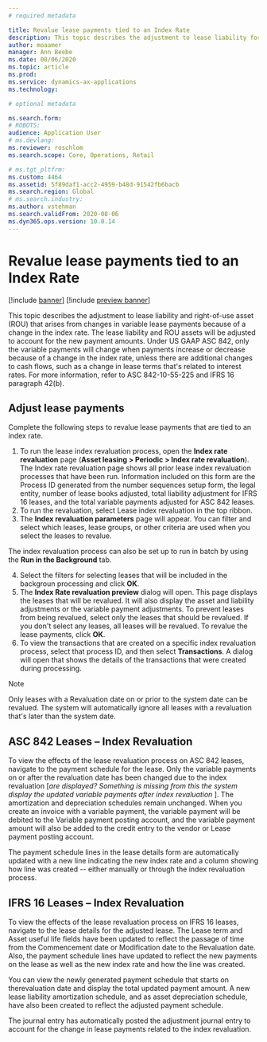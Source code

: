 ```yaml
---
# required metadata

title: Revalue lease payments tied to an Index Rate
description: This topic describes the adjustment to lease liability for a right of use asset that arises from changes in variable lease payments because of a change in the index rate.
author: moaamer
manager: Ann Beebe
ms.date: 08/06/2020
ms.topic: article
ms.prod: 
ms.service: dynamics-ax-applications
ms.technology: 

# optional metadata

ms.search.form: 
# ROBOTS: 
audience: Application User
# ms.devlang: 
ms.reviewer: roschlom
ms.search.scope: Core, Operations, Retail

# ms.tgt_pltfrm: 
ms.custom: 4464
ms.assetid: 5f89daf1-acc2-4959-b48d-91542fb6bacb
ms.search.region: Global
# ms.search.industry: 
ms.author: vstehman
ms.search.validFrom: 2020-08-06
ms.dyn365.ops.version: 10.0.14
---
```


# Revalue lease payments tied to an Index Rate

[!include [banner](../includes/banner.md)]
[!include [preview banner](../includes/preview-banner.md)]

This topic describes the adjustment to lease liability and right-of-use asset (ROU) that arises from changes in variable lease payments because of a change in the index rate. The lease liability and ROU assets will be adjusted to account for the new payment amounts. Under US GAAP ASC 842, only the variable payments will change when payments increase or decrease because of a change in the index rate, unless there are additional changes to cash flows, such as a change in lease terms that's related to interest rates. For more information, refer to ASC 842-10-55-225 and IFRS 16 paragraph 42(b).

## Adjust lease payments

Complete the following steps to revalue lease payments that are tied to an index rate.

1.	To run the lease index revaluation process, open the **Index rate revaluation** page (**Asset leasing > Periodic > Index rate revaluation**).
   The Index rate revaluation page shows all prior lease index revaluation processes that have been run. Information included on this form are the Process ID generated from the number sequences setup form, the legal entity, number of lease books adjusted, total liability adjustment for IFRS 16 leases, and the total variable payments adjusted for ASC 842 leases.
2. To run the revaluation, select Lease index revaluation in the top ribbon.
3. The **Index revaluation parameters** page will appear. You can filter and select which leases, lease groups, or other criteria are used when you select the leases to revalue. 

The index revaluation process can also be set up to run in batch by using the **Run in the Background** tab.

4. Select the filters for selecting leases that will be included in the backgroun processing and click **OK**.
5. The **Index Rate revaluation preview** dialog will open. This page displays the leases that will be revalued. It will also display the asset and liability adjustments or the variable payment adjustments. To prevent leases from being revalued, select only the leases that should be revalued. If you don't select any leases, all leases will be revalued. To revalue the lease payments, click **OK**.
6. To view the transactions that are created on a specific index revaluation process, select that process ID, and then select **Transactions**. A dialog will open that shows the details of the transactions that were created during processing.

> [!Note]
> Only leases with a Revaluation date on or prior to the system date can be revalued. The system will automatically ignore all leases with a revaluation that's later than the system date.

## ASC 842 Leases – Index Revaluation

To view the effects of the lease revaluation process on ASC 842 leases, navigate to the payment schedule for the lease. Only the variable payments on or after the revaluation date has been changed due to the index revaluation [*are displayed? Something is missing from this* *the system display the updated variable payments after index revaluation* ]. The amortization and depreciation schedules remain unchanged. When you create an invoice with a variable payment, the variable payment will be debited to the Variable payment posting account, and the variable payment amount will also be added to the credit entry to the vendor or Lease payment posting account.

The payment schedule lines in the lease details form are automatically updated with a new line indicating the new index rate and a column showing how line was created -- either manually or through the index revaluation process.

## IFRS 16 Leases – Index Revaluation

To view the effects of the lease revaluation process on IFRS 16 leases, navigate to the lease details for the adjusted lease. The Lease term and Asset useful life fields have been updated to reflect the passage of time from the Commencement date or Modification date to the Revaluation date. Also, the payment schedule lines have updated to reflect the new payments on the lease as well as the new index rate and how the line was created.

You can view the newly generated payment schedule that starts on therevaluation date and display the total updated payment amount. A new lease liability amortization schedule, and as asset depreciation schedule, have also been created to reflect the adjusted payment schedule. 

The journal entry has automatically posted the adjustment journal entry to account for the change in lease payments related to the index revaluation.

